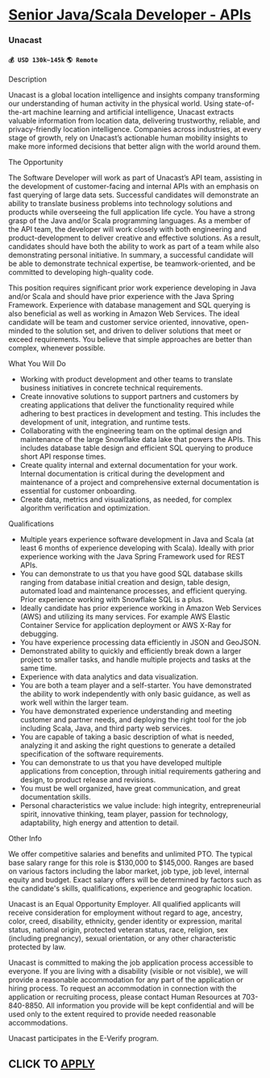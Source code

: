# [Senior Java/Scala Developer - APIs](https://www.remotewlb.com/apply/senior-java-scala-developer-apis)  
### Unacast  
#### `💰 USD 130k~145k` `🌎 Remote`  

Description

Unacast is a global location intelligence and insights company transforming our understanding of human activity in the physical world. Using state-of-the-art machine learning and artificial intelligence, Unacast extracts valuable information from location data, delivering trustworthy, reliable, and privacy-friendly location intelligence. Companies across industries, at every stage of growth, rely on Unacast’s actionable human mobility insights to make more informed decisions that better align with the world around them.

  

The Opportunity

The Software Developer will work as part of Unacast’s API team, assisting in the development of customer-facing and internal APIs with an emphasis on fast querying of large data sets. Successful candidates will demonstrate an ability to translate business problems into technology solutions and products while overseeing the full application life cycle. You have a strong grasp of the Java and/or Scala programming languages. As a member of the API team, the developer will work closely with both engineering and product-development to deliver creative and effective solutions. As a result, candidates should have both the ability to work as part of a team while also demonstrating personal initiative. In summary, a successful candidate will be able to demonstrate technical expertise, be teamwork-oriented, and be committed to developing high-quality code.

  
This position requires significant prior work experience developing in Java and/or Scala and should have prior experience with the Java Spring Framework. Experience with database management and SQL querying is also beneficial as well as working in Amazon Web Services. The ideal candidate will be team and customer service oriented, innovative, open-minded to the solution set, and driven to deliver solutions that meet or exceed requirements. You believe that simple approaches are better than complex, whenever possible.

  

What You Will Do

  * Working with product development and other teams to translate business initiatives in concrete technical requirements.
  * Create innovative solutions to support partners and customers by creating applications that deliver the functionality required while adhering to best practices in development and testing. This includes the development of unit, integration, and runtime tests.
  * Collaborating with the engineering team on the optimal design and maintenance of the large Snowflake data lake that powers the APIs. This includes database table design and efficient SQL querying to produce short API response times.
  * Create quality internal and external documentation for your work. Internal documentation is critical during the development and maintenance of a project and comprehensive external documentation is essential for customer onboarding. 
  * Create data, metrics and visualizations, as needed, for complex algorithm verification and optimization.

  

Qualifications

  * Multiple years experience software development in Java and Scala (at least 6 months of experience developing with Scala). Ideally with prior experience working with the Java Spring Framework used for REST APIs.
  * You can demonstrate to us that you have good SQL database skills ranging from database initial creation and design, table design, automated load and maintenance processes, and efficient querying. Prior experience working with Snowflake SQL is a plus.
  * Ideally candidate has prior experience working in Amazon Web Services (AWS) and utilizing its many services. For example AWS Elastic Container Service for application deployment or AWS X-Ray for debugging.
  * You have experience processing data efficiently in JSON and GeoJSON.
  * Demonstrated ability to quickly and efficiently break down a larger project to smaller tasks, and handle multiple projects and tasks at the same time.
  * Experience with data analytics and data visualization.
  * You are both a team player and a self-starter. You have demonstrated the ability to work independently with only basic guidance, as well as work well within the larger team.
  * You have demonstrated experience understanding and meeting customer and partner needs, and deploying the right tool for the job including Scala, Java, and third party web services.
  * You are capable of taking a basic description of what is needed, analyzing it and asking the right questions to generate a detailed specification of the software requirements.
  * You can demonstrate to us that you have developed multiple applications from conception, through initial requirements gathering and design, to product release and revisions.
  * You must be well organized, have great communication, and great documentation skills.
  * Personal characteristics we value include: high integrity, entrepreneurial spirit, innovative thinking, team player, passion for technology, adaptability, high energy and attention to detail.

  

Other Info

We offer competitive salaries and benefits and unlimited PTO. The typical base salary range for this role is $130,000 to $145,000. Ranges are based on various factors including the labor market, job type, job level, internal equity and budget. Exact salary offers will be determined by factors such as the candidate's skills, qualifications, experience and geographic location.

  

Unacast is an Equal Opportunity Employer. All qualified applicants will receive consideration for employment without regard to age, ancestry, color, creed, disability, ethnicity, gender identity or expression, marital status, national origin, protected veteran status, race, religion, sex (including pregnancy), sexual orientation, or any other characteristic protected by law.

Unacast is committed to making the job application process accessible to everyone. If you are living with a disability (visible or not visible), we will provide a reasonable accommodation for any part of the application or hiring process. To request an accommodation in connection with the application or recruiting process, please contact Human Resources at 703-840-8850. All information you provide will be kept confidential and will be used only to the extent required to provide needed reasonable accommodations.

Unacast participates in the E-Verify program.

  
## CLICK TO [APPLY](https://www.remotewlb.com/apply/senior-java-scala-developer-apis)

